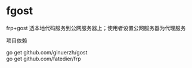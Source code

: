 # fgost
frp+gost 透本地代码服务到公网服务器上；使用者设置公网服务器为代理服务


项目依赖

go get github.com/ginuerzh/gost
<br>
go get github.com/fatedier/frp


